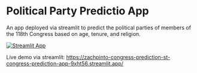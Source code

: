 # Political Party Predictio App
An app deployed via streamlit to predict the political parties of members of the 118th Congress based on age, tenure, and religion.

[![Streamlit App](https://static.streamlit.io/badges/streamlit_badge_black_white.svg)](https://zachpinto-congress-prediction-st-congress-prediction-app-9xht56.streamlit.app/)

Live demo via streamlit:
https://zachpinto-congress-prediction-st-congress-prediction-app-9xht56.streamlit.app/
